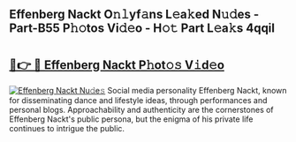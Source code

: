 ## Effenberg Nackt O𝚗𝚕yf𝚊ns L𝚎a𝚔ed N𝚞𝚍es - Part-B55 P𝚑𝚘tos Vi𝚍𝚎o - H𝚘𝚝 Part L𝚎a𝚔s 4qqiI

# <h2><a href="http://kf8d3v.oniu.top/?m=Effenberg+Nackt">🔗👉 🔴 Effenberg Nackt P𝚑ot𝚘𝚜 V𝚒d𝚎o</a></h2>

[![Effenberg Nackt Nu𝚍e𝚜](https://i.imgur.com/0qMVB7G.gif)](http://kf8d3v.oniu.top/?m=Effenberg+Nackt)
Social media personality Effenberg Nackt, known for disseminating dance and lifestyle ideas, through performances and personal blogs. Approachability and authenticity are the cornerstones of Effenberg Nackt's public persona, but the enigma of his private life continues to intrigue the public.  
